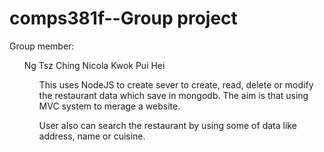 # comps381f--Group project

Group member: 
<ul>
  <il>Ng Tsz Ching Nicola</il>
  <il>Kwok Pui Hei</il>
<ul>

<p>This uses NodeJS to create sever to create, read, delete or modify the restaurant data which save in mongodb. The aim is that using MVC system to merage a website.</p>

<p>User also can search the restaurant by using some of data like address, name or cuisine.</p>
